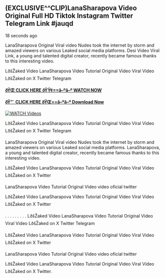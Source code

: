 ## (EXCLUSIVE^^CLIP)LanaSharapova Video Original Full HD Tiktok Instagram Twitter Telegram Link #jauqd

18 seconds ago

LanaSharapova Original Viral video Nudes took the internet by storm and amazed viewers on various Leaked social media platforms. Desi Video Viral Link, a young and talented digital creator, recently became famous thanks to this interesting video.

LðšŽaked Video LanaSharapova Video Tutorial Original Video Viral Video LðšŽaked on X Twitter Telegram

**[ðŸŒ CLICK HERE ðŸŸ¢==â–ºâ–º WATCH NOW](https://clips-mediaa.blogspot.com/2025/02/video-viral-download.html)**

**[ðŸ”´ CLICK HERE ðŸŒ==â–ºâ–º Download Now](https://clips-mediaa.blogspot.com/2025/02/video-viral-download.html)**

[![WATCH Videos](https://i.imgur.com/dJHk4Zq.gif)](https://clips-mediaa.blogspot.com/2025/02/video-viral-download.html)

LðšŽaked Video LanaSharapova Video Tutorial Original Video Viral Video LðšŽaked on X Twitter Telegram

LanaSharapova Original Viral video Nudes took the internet by storm and amazed viewers on various Leaked social media platforms. LanaSharapova, a young and talented digital creator, recently became famous thanks to this interesting video.

LðšŽaked Video LanaSharapova Video Tutorial Original Video Viral Video LðšŽaked on X Twitter

LanaSharapova Video Tutorial Original Video video oficial twitter

LðšŽaked Video LanaSharapova Video Tutorial Original Video Viral Video LðšŽaked on X Twitter

. . . . . . . . . LðšŽaked Video LanaSharapova Video Tutorial Original Video Viral Video LðšŽaked on X Twitter Telegram

LðšŽaked Video LanaSharapova Video Tutorial Original Video Viral Video LðšŽaked on X Twitter

LanaSharapova Video Tutorial Original Video video oficial twitter

LðšŽaked Video LanaSharapova Video Tutorial Original Video Viral Video LðšŽaked on X Twitter.